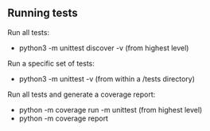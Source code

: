 ## Running tests

Run all tests:
- python3 -m unittest discover -v (from highest level)

Run a specific set of tests:
- python3 -m unittest -v (from within a /tests directory)

Run all tests and generate a coverage report:
- python -m coverage run -m unittest (from highest level)
- python -m coverage report